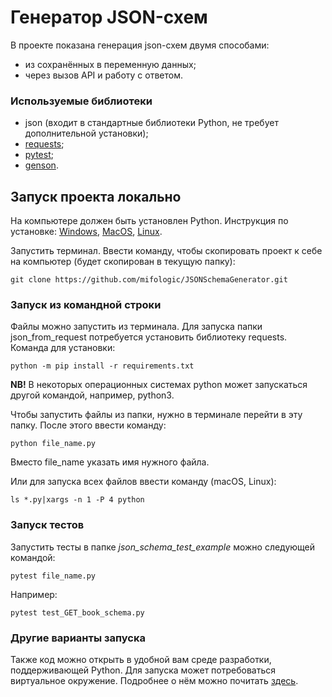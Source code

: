# Генератор JSON-схем

В проекте показана генерация json-схем двумя способами:
* из сохранённых в переменную данных;
* через вызов API и работу с ответом.

### Используемые библиотеки
* json (входит в стандартные библиотеки Python, не требует дополнительной установки);
* [requests](https://requests.readthedocs.io/en/latest/);
* [pytest](https://docs.pytest.org/en/7.1.x/contents.html);
* [genson](https://github.com/wolverdude/GenSON).

## Запуск проекта локально
На компьютере должен быть установлен Python. Инструкция по установке: 
[Windows](https://metanit.com/python/tutorial/1.2.php),
[MacOS](https://metanit.com/python/tutorial/1.5.php),
[Linux](https://metanit.com/python/tutorial/1.6.php).

Запустить терминал. Ввести команду, чтобы скопировать проект к себе на компьютер (будет скопирован в текущую папку):
```commandline
git clone https://github.com/mifologic/JSONSchemaGenerator.git
```

### Запуск из командной строки
Файлы можно запустить из терминала. Для запуска папки json_from_request потребуется установить библиотеку requests. 
Команда для установки:
````commandline
python -m pip install -r requirements.txt
````
**NB!** В некоторых операционных системах python может запускаться другой командой, например, python3. 

Чтобы запустить файлы из папки, нужно в терминале перейти в эту папку. После этого ввести команду:
```commandline
python file_name.py
```
Вместо file_name указать имя нужного файла.

Или для запуска всех файлов ввести команду (macOS, Linux):
```commandline
ls *.py|xargs -n 1 -P 4 python
```

### Запуск тестов
Запустить тесты в папке *json_schema_test_example* можно следующей командой:
```commandline
pytest file_name.py
```
Например:
```commandline
pytest test_GET_book_schema.py
```
### Другие варианты запуска
Также код можно открыть в удобной вам среде разработки, поддерживающей Python. 
Для запуска может потребоваться виртуальное окружение. Подробнее о нём можно почитать [здесь](https://pavel-karateev.gitbook.io/intermediate-python/sredstva-razrabotki/virtual_environment). 
